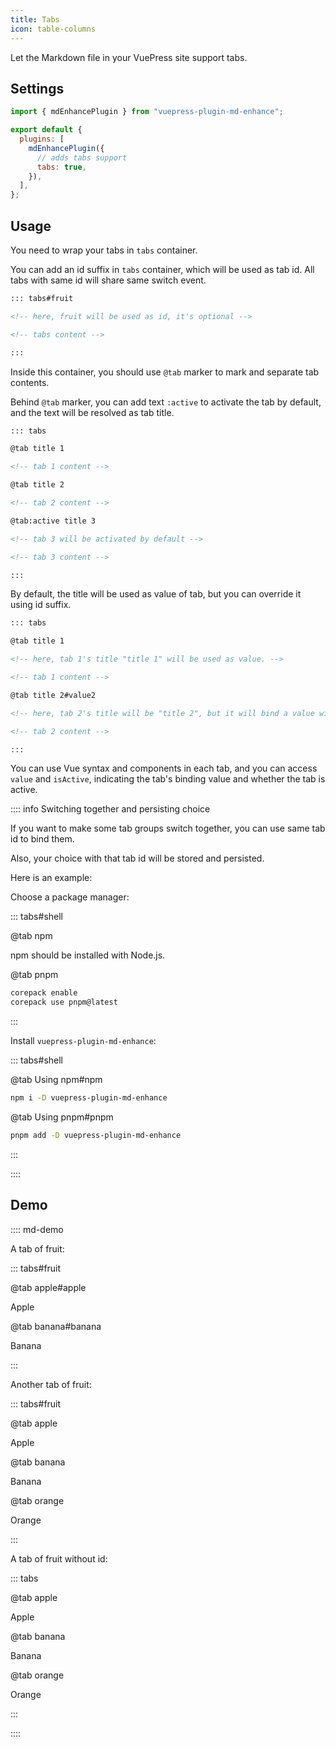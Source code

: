 ```yaml
---
title: Tabs
icon: table-columns
---
```


Let the Markdown file in your VuePress site support tabs.

<!-- more -->

## Settings

```js {7} title=".vuepress/config.js"
import { mdEnhancePlugin } from "vuepress-plugin-md-enhance";

export default {
  plugins: [
    mdEnhancePlugin({
      // adds tabs support
      tabs: true,
    }),
  ],
};
```

<!-- #region after -->

## Usage

You need to wrap your tabs in `tabs` container.

You can add an id suffix in `tabs` container, which will be used as tab id. All tabs with same id will share same switch event.

```md
::: tabs#fruit

<!-- here, fruit will be used as id, it's optional -->

<!-- tabs content -->

:::
```

Inside this container, you should use `@tab` marker to mark and separate tab contents.

Behind `@tab` marker, you can add text `:active` to activate the tab by default, and the text will be resolved as tab title.

```md
::: tabs

@tab title 1

<!-- tab 1 content -->

@tab title 2

<!-- tab 2 content -->

@tab:active title 3

<!-- tab 3 will be activated by default -->

<!-- tab 3 content -->

:::
```

By default, the title will be used as value of tab, but you can override it using id suffix.

```md
::: tabs

@tab title 1

<!-- here, tab 1's title "title 1" will be used as value. -->

<!-- tab 1 content -->

@tab title 2#value2

<!-- here, tab 2's title will be "title 2", but it will bind a value with "value2" -->

<!-- tab 2 content -->

:::
```

You can use Vue syntax and components in each tab, and you can access `value` and `isActive`, indicating the tab's binding value and whether the tab is active.

:::: info Switching together and persisting choice

If you want to make some tab groups switch together, you can use same tab id to bind them.

Also, your choice with that tab id will be stored and persisted.

Here is an example:

Choose a package manager:

::: tabs#shell

@tab npm

npm should be installed with Node.js.

@tab pnpm

```bash
corepack enable
corepack use pnpm@latest
```

:::

Install `vuepress-plugin-md-enhance`:

::: tabs#shell

@tab Using npm#npm

```bash
npm i -D vuepress-plugin-md-enhance
```

@tab Using pnpm#pnpm

```bash
pnpm add -D vuepress-plugin-md-enhance
```

:::

::::

## Demo

:::: md-demo

A tab of fruit:

::: tabs#fruit

@tab apple#apple

Apple

@tab banana#banana

Banana

:::

Another tab of fruit:

::: tabs#fruit

@tab apple

Apple

@tab banana

Banana

@tab orange

Orange

:::

A tab of fruit without id:

::: tabs

@tab apple

Apple

@tab banana

Banana

@tab orange

Orange

:::

::::

<!-- #endregion after -->
